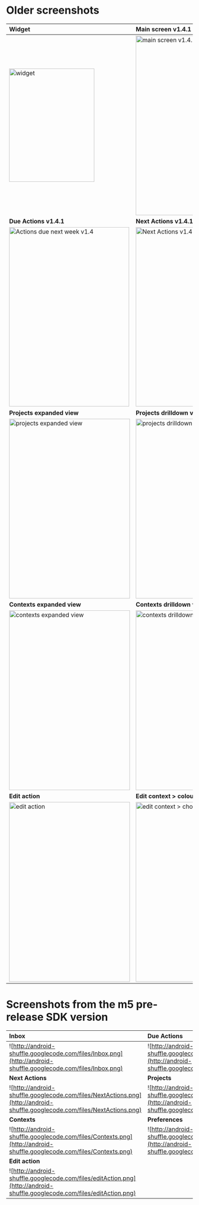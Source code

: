 # Older screenshots #

| **Widget** | **Main screen v1.4.1** | **Inbox v1.4.1** |
|:-----------|:-----------------------|:-----------------|
| <a href='http://www.flickr.com/photos/dodgy/4735436876/' title='widget by Andy M Bryant, on Flickr'><img src='http://farm5.static.flickr.com/4115/4735436876_d6a73146a9_o.png' alt='widget' width='230' height='305' /></a> | <a href='http://www.flickr.com/photos/dodgy/4299651067/' title='main screen v1.4.1 by Andy M Bryant, on Flickr'><img src='http://farm5.static.flickr.com/4017/4299651067_746b6b1587_o.png' alt='main screen v1.4.1' width='324' height='484' /></a> |<a href='http://www.flickr.com/photos/dodgy/4299625001/' title='Inbox v1.4 by Andy M Bryant, on Flickr'><img src='http://farm5.static.flickr.com/4043/4299625001_01b6c3d1ef_o.png' alt='Inbox v1.4' width='324' height='483' /></a> |
| **Due Actions v1.4.1** | **Next Actions v1.4.1**  |  **Settings** |
| <a href='http://www.flickr.com/photos/dodgy/4299625083/' title='Actions due next week v1.4 by Andy M Bryant, on Flickr'><img src='http://farm5.static.flickr.com/4027/4299625083_f90cbafd47_o.png' alt='Actions due next week v1.4' width='324' height='483' /></a> | <a href='http://www.flickr.com/photos/dodgy/4299625041/' title='Next Actions v1.4 by Andy M Bryant, on Flickr'><img src='http://farm5.static.flickr.com/4030/4299625041_9136c25464_o.png' alt='Next Actions v1.4' width='324' height='483' /></a> | <a href='http://www.flickr.com/photos/dodgy/3428932647/' title='settings by Andy M Bryant, on Flickr'><img src='http://farm4.static.flickr.com/3403/3428932647_efb199059e_o.png' alt='settings' width='326' height='484' /></a> |
| **Projects expanded view** |  **Projects drilldown view** | **Project tasks** |
| <a href='http://www.flickr.com/photos/dodgy/3429748362/' title='projects expanded view by Andy M Bryant, on Flickr'><img src='http://farm4.static.flickr.com/3354/3429748362_d858fbb113_o.png' alt='projects expanded view' width='326' height='484' /></a> | <a href='http://www.flickr.com/photos/dodgy/3428932741/' title='projects drilldown view by Andy M Bryant, on Flickr'><img src='http://farm4.static.flickr.com/3395/3428932741_767544fa30_o.png' alt='projects drilldown view' width='326' height='484' /></a> | <a href='http://www.flickr.com/photos/dodgy/3429748618/' title='project tasks by Andy M Bryant, on Flickr'><img src='http://farm4.static.flickr.com/3405/3429748618_622b414a01_o.png' alt='project tasks' width='326' height='484' /></a> |
| **Contexts expanded view** |  **Contexts drilldown view** | **Contexts tasks** |
| <a href='http://www.flickr.com/photos/dodgy/3428933101/' title='contexts expanded view by Andy M Bryant, on Flickr'><img src='http://farm4.static.flickr.com/3550/3428933101_ee478398fa_o.png' alt='contexts expanded view' width='326' height='484' /></a> | <a href='http://www.flickr.com/photos/dodgy/3429748650/' title='contexts drilldown view by Andy M Bryant, on Flickr'><img src='http://farm4.static.flickr.com/3662/3429748650_97b07951e5_o.png' alt='contexts drilldown view' width='326' height='484' /></a> | <a href='http://www.flickr.com/photos/dodgy/3429748710/' title='context tasks by Andy M Bryant, on Flickr'><img src='http://farm4.static.flickr.com/3405/3429748710_fd1f159459_o.png' alt='context tasks' width='326' height='484' /></a> |
| **Edit action** | **Edit context > colour**|
| <a href='http://www.flickr.com/photos/dodgy/3428932379/' title='edit action by Andy M Bryant, on Flickr'><img src='http://farm4.static.flickr.com/3658/3428932379_94923b42f1_o.png' alt='edit action' width='326' height='484' /></a> | <a href='http://www.flickr.com/photos/dodgy/3428933045/' title='edit context &gt; choose colour by Andy M Bryant, on Flickr'><img src='http://farm4.static.flickr.com/3394/3428933045_e4bfcd6a84_o.png' alt='edit context &gt; choose colour' width='326' height='484' /></a> |

# Screenshots from the m5 pre-release SDK version #

| **Inbox** | **Due Actions** |
|:----------|:----------------|
| ![http://android-shuffle.googlecode.com/files/Inbox.png](http://android-shuffle.googlecode.com/files/Inbox.png) | ![http://android-shuffle.googlecode.com/files/DueActions.png](http://android-shuffle.googlecode.com/files/DueActions.png) |
| **Next Actions** | **Projects** |
| ![http://android-shuffle.googlecode.com/files/NextActions.png](http://android-shuffle.googlecode.com/files/NextActions.png) | ![http://android-shuffle.googlecode.com/files/Projects.png](http://android-shuffle.googlecode.com/files/Projects.png) |
| **Contexts** | **Preferences** |
| ![http://android-shuffle.googlecode.com/files/Contexts.png](http://android-shuffle.googlecode.com/files/Contexts.png) | ![http://android-shuffle.googlecode.com/files/Preferences.png](http://android-shuffle.googlecode.com/files/Preferences.png) |
| **Edit action** |  |
| ![http://android-shuffle.googlecode.com/files/editAction.png](http://android-shuffle.googlecode.com/files/editAction.png) |  |